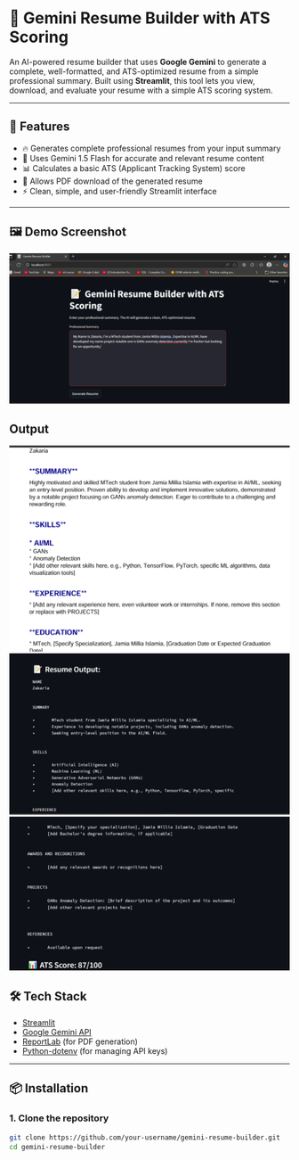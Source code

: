 # 📝 Gemini Resume Builder with ATS Scoring

An AI-powered resume builder that uses **Google Gemini** to generate a complete, well-formatted, and ATS-optimized resume from a simple professional summary. Built using **Streamlit**, this tool lets you view, download, and evaluate your resume with a simple ATS scoring system.

---

## 🚀 Features

- 🔥 Generates complete professional resumes from your input summary
- 🤖 Uses Gemini 1.5 Flash for accurate and relevant resume content
- 📊 Calculates a basic ATS (Applicant Tracking System) score
- 🧾 Allows PDF download of the generated resume
- ⚡ Clean, simple, and user-friendly Streamlit interface

---

## 🖼 Demo Screenshot
<img src="assets/front-end_sample.PNG" alt="Resume Builder UI" width="600"/>

## Output
![Resume Builder UI](assets/Output_pdf.PNG)
![Resume Builder UI](assets/Output_sample.PNG)
![Resume Builder UI](assets/Output_sample_2.PNG)


## 🛠 Tech Stack

- [Streamlit](https://streamlit.io/)
- [Google Gemini API](https://ai.google.dev/)
- [ReportLab](https://www.reportlab.com/) (for PDF generation)
- [Python-dotenv](https://pypi.org/project/python-dotenv/) (for managing API keys)

---

## 📦 Installation

### 1. Clone the repository

```bash
git clone https://github.com/your-username/gemini-resume-builder.git
cd gemini-resume-builder
